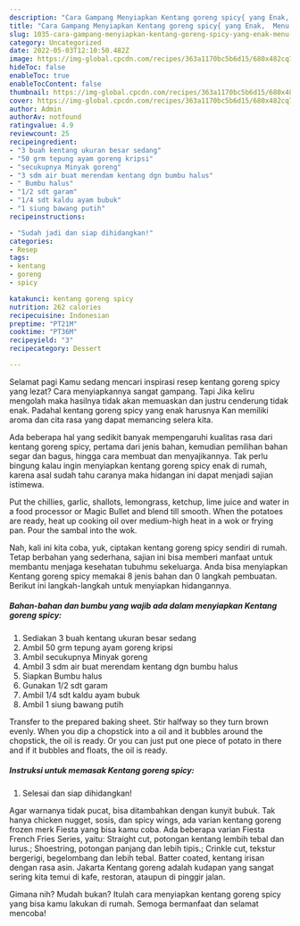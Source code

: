 ```yaml
---
description: "Cara Gampang Menyiapkan Kentang goreng spicy{ yang Enak,  Menu Buat lebaran"
title: "Cara Gampang Menyiapkan Kentang goreng spicy{ yang Enak,  Menu Buat lebaran"
slug: 1035-cara-gampang-menyiapkan-kentang-goreng-spicy-yang-enak-menu-buat-lebaran
category: Uncategorized
date: 2022-05-03T12:10:50.482Z
image: https://img-global.cpcdn.com/recipes/363a1170bc5b6d15/680x482cq70/kentang-goreng-spicy-foto-resep-utama.jpg
hideToc: false
enableToc: true
enableTocContent: false
thumbnail: https://img-global.cpcdn.com/recipes/363a1170bc5b6d15/680x482cq70/kentang-goreng-spicy-foto-resep-utama.jpg
cover: https://img-global.cpcdn.com/recipes/363a1170bc5b6d15/680x482cq70/kentang-goreng-spicy-foto-resep-utama.jpg
author: Admin
authorAv: notfound
ratingvalue: 4.9
reviewcount: 25
recipeingredient:
- "3 buah kentang ukuran besar sedang"
- "50 grm tepung ayam goreng kripsi"
- "secukupnya Minyak goreng"
- "3 sdm air buat merendam kentang dgn bumbu halus"
- " Bumbu halus"
- "1/2 sdt garam"
- "1/4 sdt kaldu ayam bubuk"
- "1 siung bawang putih"
recipeinstructions:

- "Sudah jadi dan siap dihidangkan!"
categories:
- Resep
tags:
- kentang
- goreng
- spicy

katakunci: kentang goreng spicy 
nutrition: 262 calories
recipecuisine: Indonesian
preptime: "PT21M"
cooktime: "PT36M"
recipeyield: "3"
recipecategory: Dessert

---
```



Selamat pagi Kamu sedang mencari inspirasi resep kentang goreng spicy yang lezat? Cara menyiapkannya sangat gampang. Tapi Jika keliru mengolah maka hasilnya tidak akan memuaskan dan justru cenderung tidak enak. Padahal kentang goreng spicy yang enak harusnya Kan memiliki aroma dan cita rasa yang dapat memancing selera kita.


Ada beberapa hal yang sedikit banyak mempengaruhi kualitas rasa dari kentang goreng spicy, pertama dari jenis bahan, kemudian pemilihan bahan segar dan bagus, hingga cara membuat dan menyajikannya. Tak perlu bingung kalau ingin menyiapkan kentang goreng spicy enak di rumah, karena asal sudah tahu caranya maka hidangan ini dapat menjadi sajian istimewa.

Put the chillies, garlic, shallots, lemongrass, ketchup, lime juice and water in a food processor or Magic Bullet and blend till smooth. When the potatoes are ready, heat up cooking oil over medium-high heat in a wok or frying pan. Pour the sambal into the wok.


Nah, kali ini kita coba, yuk, ciptakan kentang goreng spicy sendiri di rumah. Tetap berbahan yang sederhana, sajian ini bisa memberi manfaat untuk membantu menjaga kesehatan tubuhmu sekeluarga. Anda bisa menyiapkan Kentang goreng spicy memakai 8 jenis bahan dan 0 langkah pembuatan. Berikut ini langkah-langkah untuk menyiapkan hidangannya.

<!--inarticleads1-->

##### Bahan-bahan dan bumbu yang wajib ada dalam menyiapkan Kentang goreng spicy:

1. Sediakan 3 buah kentang ukuran besar sedang
1. Ambil 50 grm tepung ayam goreng kripsi
1. Ambil secukupnya Minyak goreng
1. Ambil 3 sdm air buat merendam kentang dgn bumbu halus
1. Siapkan  Bumbu halus
1. Gunakan 1/2 sdt garam
1. Ambil 1/4 sdt kaldu ayam bubuk
1. Ambil 1 siung bawang putih


Transfer to the prepared baking sheet. Stir halfway so they turn brown evenly. When you dip a chopstick into a oil and it bubbles around the chopstick, the oil is ready. Or you can just put one piece of potato in there and if it bubbles and floats, the oil is ready. 

<!--inarticleads2-->

##### Instruksi untuk memasak Kentang goreng spicy:


1. Selesai dan siap dihidangkan!

Agar warnanya tidak pucat, bisa ditambahkan dengan kunyit bubuk. Tak hanya chicken nugget, sosis, dan spicy wings, ada varian kentang goreng frozen merk Fiesta yang bisa kamu coba. Ada beberapa varian Fiesta French Fries Series, yaitu: Straight cut, potongan kentang lembih tebal dan lurus.; Shoestring, potongan panjang dan lebih tipis.; Crinkle cut, tekstur bergerigi, begelombang dan lebih tebal. Batter coated, kentang irisan dengan rasa asin. Jakarta Kentang goreng adalah kudapan yang sangat sering kita temui di kafe, restoran, ataupun di pinggir jalan. 

Gimana nih? Mudah bukan? Itulah cara menyiapkan kentang goreng spicy yang bisa kamu lakukan di rumah. Semoga bermanfaat dan selamat mencoba!
